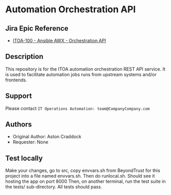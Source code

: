 # Automation Orchestration API

## Jira Epic Reference

* [ITOA-100 - Ansible AWX - Orchestration API](https://jira.domain.CompanyCompany.com/browse/ITOA-100)

## Description
This repository is for the ITOA automation orchestration REST API service. It is used to facilitate automation jobs runs from upstream systems and/or frontends.

## Support

Please contact `IT Operations Automation: team@CompanyCompany.com`

## Authors

* Original Author: Aston Craddock
* Requester: None

## Test locally
Make your changes, go to src, copy envvars.sh from BeyondTrust for this project into a file named envvars.sh. Then do runlocal.sh. Should see it hosting the app on port 8000
Then, on another terminal, run the test suite in the tests/ sub-directory. All tests should pass.
